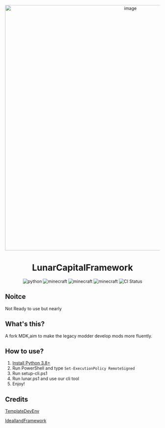 <div align=center>
  <img width=800 src="https://github.com/TeamGensouSpark/LunarCapitalFramework/wiki/Banner.png"  alt="image"/>
  <h1 align="center">LunarCapitalFramework</h1>
</div>
<div align=center>
  <img src="https://img.shields.io/badge/python-3.8+-blue" alt="python">
  <img src="https://img.shields.io/badge/minecraftforge-1.12.2@2859-green" alt="minecraft">
  <img src="https://img.shields.io/badge/Gradle-8+-white" alt="minecraft">
  <img src="https://img.shields.io/badge/RetroFuturaGradle-1.3.24-red" alt="minecraft">
  <img src="https://img.shields.io/github/actions/workflow/status/TeamGensouSpark/LunarCapitalFramework/build.yml" alt="CI Status">
</div>


## Noitce

Not Ready to use but nearly

## What's this?

A fork MDK,aim to make the legacy modder develop mods more fluently.

## How to use?

1. [Install Python 3.8+](https://www.python.org/downloads/)
2. Run PowerShell and type `Set-ExecutionPolicy RemoteSigned`
3. Run setup-cli.ps1
4. Run lunar.ps1 and use our cli tool
5. Enjoy!

## Credits

[TemplateDevEnv](https://github.com/CleanroomMC/TemplateDevEnv)

[IdeallandFramework](https://github.com/IdeallandEarthDept/IdeallandFramework)
